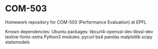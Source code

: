 # COM-503
Homework repository for COM-503 (Performance Evaluation) at EPFL

Known dependencies: 
Ubuntu packages: libcurl4-openssl-dev libssl-dev texlive-fonts-extra
Python3 modules: pycurl bs4 pandas matplotlib scipy statsmodels